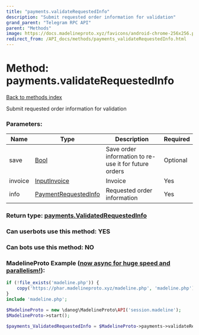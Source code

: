 ```yaml
---
title: "payments.validateRequestedInfo"
description: "Submit requested order information for validation"
grand_parent: "Telegram RPC API"
parent: "Methods"
image: https://docs.madelineproto.xyz/favicons/android-chrome-256x256.png
redirect_from: /API_docs/methods/payments_validateRequestedInfo.html
---
```

# Method: payments.validateRequestedInfo
[Back to methods index](index.html)



Submit requested order information for validation

### Parameters:

| Name     |    Type       | Description | Required |
|----------|---------------|-------------|----------|
|save|[Bool](/API_docs/types/Bool.html) | Save order information to re-use it for future orders | Optional|
|invoice|[InputInvoice](/API_docs/types/InputInvoice.html) | Invoice | Yes|
|info|[PaymentRequestedInfo](/API_docs/types/PaymentRequestedInfo.html) | Requested order information | Yes|


### Return type: [payments.ValidatedRequestedInfo](/API_docs/types/payments.ValidatedRequestedInfo.html)

### Can userbots use this method: **YES**

### Can bots use this method: **NO**


### MadelineProto Example ([now async for huge speed and parallelism!](https://docs.madelineproto.xyz/docs/ASYNC.html)):


```php
if (!file_exists('madeline.php')) {
    copy('https://phar.madelineproto.xyz/madeline.php', 'madeline.php');
}
include 'madeline.php';

$MadelineProto = new \danog\MadelineProto\API('session.madeline');
$MadelineProto->start();

$payments_ValidatedRequestedInfo = $MadelineProto->payments->validateRequestedInfo(save: $Bool, invoice: $InputInvoice, info: $PaymentRequestedInfo, );
```

